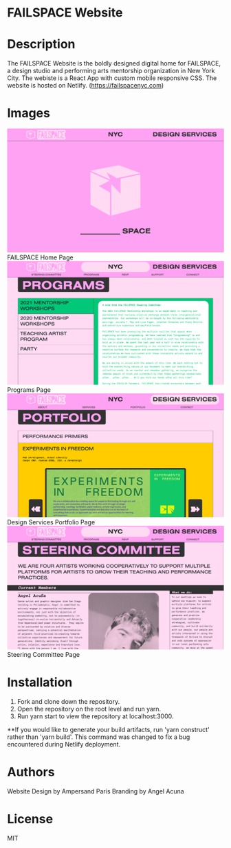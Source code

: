 # FAILSPACE Website

# Description 
The FAILSPACE Website is the boldly designed digital home for FAILSPACE, a design studio and performing arts mentorship organization in New York City. The webiste is a React App with custom mobile responsive CSS. The website is hosted on Netlify. (https://failspacenyc.com)

# Images 
![A light pink cube on a bubblegum pink background with a top menue that displays NYC and Design Services.](/README%20Images/FAILSPACE_1.png)
FAILSPACE Home Page
![A green table entitled programs with a description of the 2021 Mentorship Workshops in green text.](/README%20Images/FAILSPACE_2.png)
Programs Page
![A bright yellow tab that has been extended to reveal a portfolio piece for Experiements in Freedom.](/README%20Images/FAILSPACE_3.png)
Design Services Portfolio Page
![Biography of the Steering Committee member Angel Acuna next to a light pink and black portrait of Angel, a dark haired person with blonde highights.](/README%20Images/FAILSPACE_4.png)
Steering Committee Page

# Installation 
1. Fork and clone down the repository.
2. Open the repository on the root level and run yarn. 
3. Run yarn start to view the repository at localhost:3000. 

**If you would like to generate your build artifacts, run 'yarn construct' rather than 'yarn build'. This command was changed to fix a bug encountered during Netlify deployment. 

# Authors
Website Design by Ampersand Paris
Branding by Angel Acuna

# License
MIT

